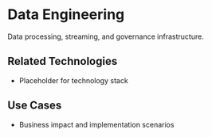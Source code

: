 # Data Engineering

Data processing, streaming, and governance infrastructure.

## Related Technologies
- Placeholder for technology stack

## Use Cases
- Business impact and implementation scenarios
